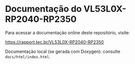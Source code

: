 # Documentação do VL53L0X-RP2040-RP2350

Para acessar a documentação online deste repositório, visite:

https://rapport.tec.br/VL53L0X-RP2040-RP2350

Documentação local (se gerada com Doxygen): consulte `docs/html/index.html`.
